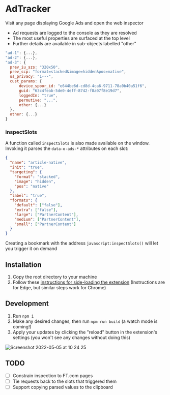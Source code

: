 # AdTracker

Visit any page displaying Google Ads and open the web inspector

- Ad requests are logged to the console as they are resolved
- The most useful properties are surfaced at the top level
- Further details are available in sub-objects labelled "other"

```js
"ad-1": {...},
"ad-2": {...},
"ad-3": {
  prev_iu_szs: "320x50",
  prev_scp: "format=stacked&image=hidden&pos=native",
  us_privacy: "1---",
  cust_params: {
      device_spoor_id: "e644be6d-cd8d-4ca6-9711-78a0b40a51f6",
      guid: "63c4feab-5de0-4eff-8742-f8a07f8e19d7",
      loggedIn: "true",
      permutive: "...",
      other: {...}
  },
  other: {...}
}
```

### inspectSlots

A function called `inspectSlots` is also made available on the window. Invoking it parses the `data-o-ads-*` attributes on each slot:

```json
{
  "name": "article-native",
  "init": "true",
  "targeting": {
    "format": "stacked",
    "image": "hidden",
    "pos": "native"
  },
  "label": "true",
  "formats": {
    "default": ["false"],
    "extra": ["false"],
    "large": ["PartnerContent"],
    "medium": ["PartnerContent"],
    "small": ["PartnerContent"]
  }
}
```
Creating a bookmark with the address `javascript:inspectSlots()` will let you trigger it on demand

## Installation

1. Copy the root directory to your machine
1. Follow these [instructions for side-loading the extension](https://docs.microsoft.com/en-us/microsoft-edge/extensions-chromium/getting-started/extension-sideloading)
   (Instructions are for Edge, but similar steps work for Chrome)

## Development

1. Run `npm i`
2. Make any desired changes, then run `npm run build`
    (a watch mode is coming!)
3. Apply your updates by clicking the "reload" button in the extension's settings
    (you won't see any changes without doing this)

![Screenshot 2022-05-05 at 10 24 25](https://user-images.githubusercontent.com/21795/166896696-9e5e57f2-66ce-4404-b65d-1394d629e919.png)

## TODO

- [ ] Constrain inspection to FT.com pages
- [ ] Tie requests back to the slots that triggered them
- [ ] Support copying parsed values to the clipboard

